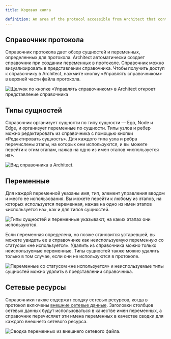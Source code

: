 ```yaml
---
title: Кодовая книга

definition: An area of the protocol accessible from Architect that contains all variables and entity types.
---
```


## Справочник протокола

Справочник протокола дает обзор сущностей и переменных, определенных для протокола. Architect автоматически создает справочник при создании переменных в протоколе. Справочник можно визуализировать в представлении справочника. Чтобы получить доступ к справочнику в Architect, нажмите кнопку «Управлять справочником» в верхней части файла протокола.

![Щелчок по кнопке «Управлять справочником» в Architect откроет представление справочника](/documentation/assets/img/key-concepts/codebook/manage-codebook.png)

## Типы сущностей

Справочник организует сущности по типу сущности — Ego, Node и Edge, и организует переменные по сущности. Типы узлов и ребер можно редактировать из справочника с помощью кнопки «Редактировать сущность». Для каждого типа узла и ребра перечислены этапы, на которых они используются, и вы можете перейти к этим этапам, нажав на одно из имен этапов «используется на».

![Вид справочника в Architect.](/documentation/assets/img/key-concepts/codebook/codebook.png)

## Переменные

Для каждой переменной указаны имя, тип, элемент управления вводом и место ее использования. Вы можете перейти к любому из этапов, на которых используется переменная, нажав на одно из имен этапов «используется на», как и для типов сущностей.

![Типы сущностей и переменные указывают, на каких этапах они используются.](/documentation/assets/img/key-concepts/codebook/used-in.png)

Если переменная определена, но позже становится устаревшей, вы можете увидеть ее в справочнике как неиспользуемую переменную со статусом «не используется». Удалить из справочника можно только неиспользуемые переменные. Типы сущностей также можно удалить только в том случае, если они не используются в протоколе.

![Переменные со статусом «не используется» и неиспользуемые типы сущностей можно удалить в представлении справочника.](/documentation/assets/img/key-concepts/codebook/unused-variables.png)

## Сетевые ресурсы

Справочники также содержат сводку сетевых ресурсов, когда в протокол включены [внешние сетевые данные](./resources.md/#network). Заголовки столбцов сетевых данных будут использоваться в качестве имен переменных, а справочник перечисляет эти имена переменных в качестве сводки для каждого внешнего сетевого ресурса.

![Сводка переменных из внешнего сетевого файла.](/documentation/assets/img/key-concepts/codebook/network-data.png)
